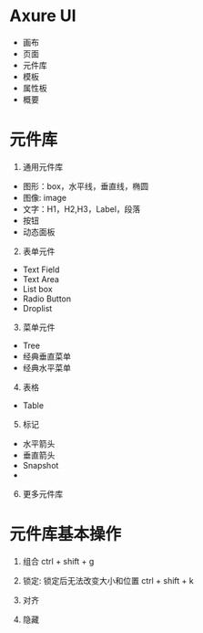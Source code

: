 # Axure UI
- 画布
- 页面
- 元件库
- 模板
- 属性板
- 概要

# 元件库
1. 通用元件库
- 图形：box，水平线，垂直线，椭圆
- 图像: image
- 文字：H1，H2,H3，Label，段落
- 按钮
- 动态面板

2. 表单元件
- Text Field
- Text Area
- List box
- Radio Button
- Droplist


3. 菜单元件
- Tree
- 经典垂直菜单
- 经典水平菜单

4. 表格
- Table

5. 标记
- 水平箭头
- 垂直箭头
- Snapshot
- 

6. 更多元件库

# 元件库基本操作
1. 组合
ctrl + shift + g
2. 锁定: 锁定后无法改变大小和位置
ctrl + shift + k

2. 对齐
3. 隐藏

